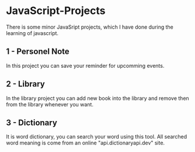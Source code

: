 # JavaScript-Projects
There is some minor JavaSript projects, which I have done during the learning of javascript.

## 1 - Personel Note
In this project you can save your reminder for upcomming events.

## 2 - Library
In the library project you can add new book into the library and remove then from the library whenever you want.

## 3 - Dictionary
It is word dictionary, you can search your word using this tool. All searched word meaning is come from an online "api.dictionaryapi.dev" site. 
